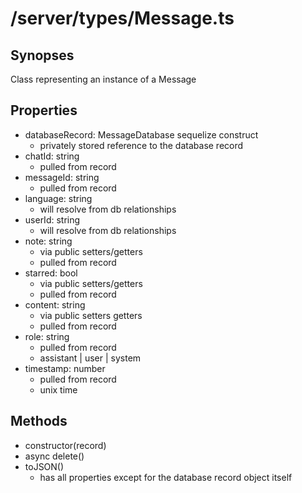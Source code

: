 # /server/types/Message.ts

## Synopses
Class representing an instance of a Message

## Properties
- databaseRecord: MessageDatabase sequelize construct
  - privately stored reference to the database record
- chatId: string
  - pulled from record
- messageId: string
  - pulled from record
- language: string
  - will resolve from db relationships
- userId: string
  - will resolve from db relationships
- note: string
  - via public setters/getters
  - pulled from record
- starred: bool
  - via public setters/getters
  - pulled from record
- content: string
  - via public setters getters
  - pulled from record
- role: string
  - pulled from record
  - assistant | user | system
- timestamp: number
  - pulled from record
  - unix time

## Methods
- constructor(record)
- async delete()
- toJSON()
  - has all properties except for the database record object itself